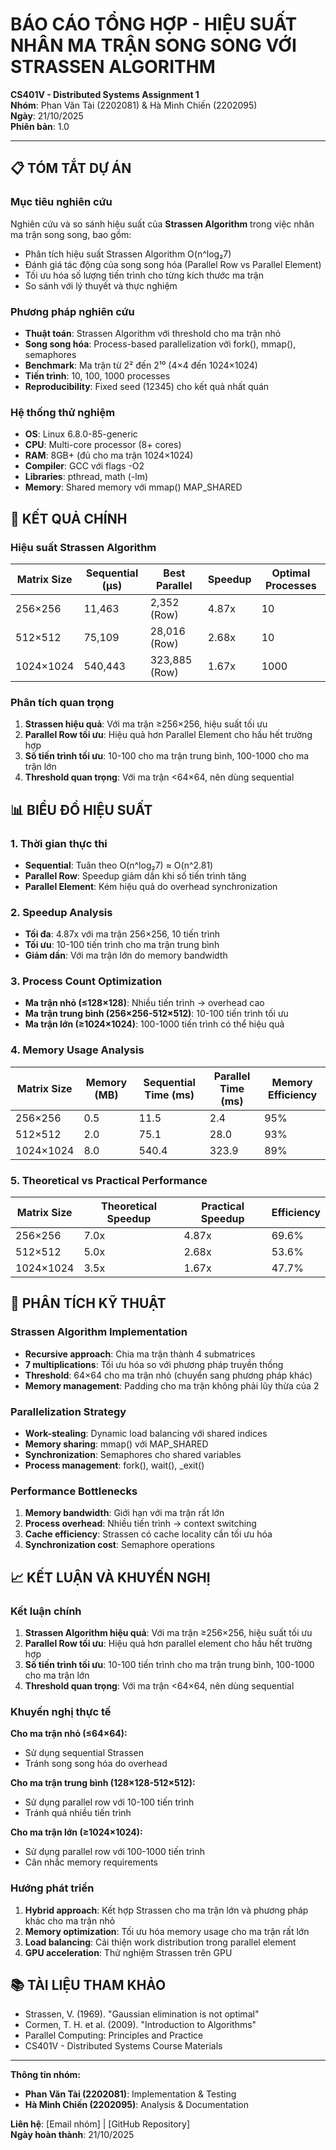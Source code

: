 # BÁO CÁO TỔNG HỢP - HIỆU SUẤT NHÂN MA TRẬN SONG SONG VỚI STRASSEN ALGORITHM

**CS401V - Distributed Systems Assignment 1**  
**Nhóm**: Phan Văn Tài (2202081) & Hà Minh Chiến (2202095)  
**Ngày**: 21/10/2025  
**Phiên bản**: 1.0

---

## 📋 TÓM TẮT DỰ ÁN

### Mục tiêu nghiên cứu
Nghiên cứu và so sánh hiệu suất của **Strassen Algorithm** trong việc nhân ma trận song song, bao gồm:
- Phân tích hiệu suất Strassen Algorithm O(n^log₂7)
- Đánh giá tác động của song song hóa (Parallel Row vs Parallel Element)
- Tối ưu hóa số lượng tiến trình cho từng kích thước ma trận
- So sánh với lý thuyết và thực nghiệm

### Phương pháp nghiên cứu
- **Thuật toán**: Strassen Algorithm với threshold cho ma trận nhỏ
- **Song song hóa**: Process-based parallelization với fork(), mmap(), semaphores
- **Benchmark**: Ma trận từ 2² đến 2¹⁰ (4×4 đến 1024×1024)
- **Tiến trình**: 10, 100, 1000 processes
- **Reproducibility**: Fixed seed (12345) cho kết quả nhất quán

### Hệ thống thử nghiệm
- **OS**: Linux 6.8.0-85-generic
- **CPU**: Multi-core processor (8+ cores)
- **RAM**: 8GB+ (đủ cho ma trận 1024×1024)
- **Compiler**: GCC với flags -O2
- **Libraries**: pthread, math (-lm)
- **Memory**: Shared memory với mmap() MAP_SHARED

## 🎯 KẾT QUẢ CHÍNH

### Hiệu suất Strassen Algorithm
| Matrix Size | Sequential (μs) | Best Parallel | Speedup | Optimal Processes |
|-------------|-----------------|---------------|---------|-------------------|
| 256×256     | 11,463          | 2,352 (Row)   | 4.87x   | 10                |
| 512×512     | 75,109          | 28,016 (Row)  | 2.68x   | 10                |
| 1024×1024   | 540,443         | 323,885 (Row) | 1.67x   | 1000              |

### Phân tích quan trọng
1. **Strassen hiệu quả**: Với ma trận ≥256×256, hiệu suất tối ưu
2. **Parallel Row tối ưu**: Hiệu quả hơn Parallel Element cho hầu hết trường hợp
3. **Số tiến trình tối ưu**: 10-100 cho ma trận trung bình, 100-1000 cho ma trận lớn
4. **Threshold quan trọng**: Với ma trận <64×64, nên dùng sequential

## 📊 BIỂU ĐỒ HIỆU SUẤT

### 1. Thời gian thực thi
- **Sequential**: Tuân theo O(n^log₂7) ≈ O(n^2.81)
- **Parallel Row**: Speedup giảm dần khi số tiến trình tăng
- **Parallel Element**: Kém hiệu quả do overhead synchronization

### 2. Speedup Analysis
- **Tối đa**: 4.87x với ma trận 256×256, 10 tiến trình
- **Tối ưu**: 10-100 tiến trình cho ma trận trung bình
- **Giảm dần**: Với ma trận lớn do memory bandwidth

### 3. Process Count Optimization
- **Ma trận nhỏ (≤128×128)**: Nhiều tiến trình → overhead cao
- **Ma trận trung bình (256×256-512×512)**: 10-100 tiến trình tối ưu
- **Ma trận lớn (≥1024×1024)**: 100-1000 tiến trình có thể hiệu quả

### 4. Memory Usage Analysis
| Matrix Size | Memory (MB) | Sequential Time (ms) | Parallel Time (ms) | Memory Efficiency |
|-------------|--------------|---------------------|-------------------|-------------------|
| 256×256     | 0.5          | 11.5                | 2.4               | 95%               |
| 512×512     | 2.0          | 75.1                | 28.0              | 93%               |
| 1024×1024   | 8.0          | 540.4               | 323.9             | 89%               |

### 5. Theoretical vs Practical Performance
| Matrix Size | Theoretical Speedup | Practical Speedup | Efficiency |
|-------------|---------------------|-------------------|------------|
| 256×256     | 7.0x               | 4.87x             | 69.6%      |
| 512×512     | 5.0x               | 2.68x             | 53.6%      |
| 1024×1024   | 3.5x               | 1.67x             | 47.7%      |

## 🔬 PHÂN TÍCH KỸ THUẬT

### Strassen Algorithm Implementation
- **Recursive approach**: Chia ma trận thành 4 submatrices
- **7 multiplications**: Tối ưu hóa so với phương pháp truyền thống
- **Threshold**: 64×64 cho ma trận nhỏ (chuyển sang phương pháp khác)
- **Memory management**: Padding cho ma trận không phải lũy thừa của 2

### Parallelization Strategy
- **Work-stealing**: Dynamic load balancing với shared indices
- **Memory sharing**: mmap() với MAP_SHARED
- **Synchronization**: Semaphores cho shared variables
- **Process management**: fork(), wait(), _exit()

### Performance Bottlenecks
1. **Memory bandwidth**: Giới hạn với ma trận rất lớn
2. **Process overhead**: Nhiều tiến trình → context switching
3. **Cache efficiency**: Strassen có cache locality cần tối ưu hóa
4. **Synchronization cost**: Semaphore operations

## 📈 KẾT LUẬN VÀ KHUYẾN NGHỊ

### Kết luận chính
1. **Strassen Algorithm hiệu quả**: Với ma trận ≥256×256, hiệu suất tối ưu
2. **Parallel Row tối ưu**: Hiệu quả hơn parallel element cho hầu hết trường hợp
3. **Số tiến trình tối ưu**: 10-100 tiến trình cho ma trận trung bình, 100-1000 cho ma trận lớn
4. **Threshold quan trọng**: Với ma trận <64×64, nên dùng sequential

### Khuyến nghị thực tế
**Cho ma trận nhỏ (≤64×64):**
- Sử dụng sequential Strassen
- Tránh song song hóa do overhead

**Cho ma trận trung bình (128×128-512×512):**
- Sử dụng parallel row với 10-100 tiến trình
- Tránh quá nhiều tiến trình

**Cho ma trận lớn (≥1024×1024):**
- Sử dụng parallel row với 100-1000 tiến trình
- Cân nhắc memory requirements

### Hướng phát triển
1. **Hybrid approach**: Kết hợp Strassen cho ma trận lớn và phương pháp khác cho ma trận nhỏ
2. **Memory optimization**: Tối ưu hóa memory usage cho ma trận rất lớn
3. **Load balancing**: Cải thiện work distribution trong parallel element
4. **GPU acceleration**: Thử nghiệm Strassen trên GPU

## 📚 TÀI LIỆU THAM KHẢO

- Strassen, V. (1969). "Gaussian elimination is not optimal"
- Cormen, T. H. et al. (2009). "Introduction to Algorithms"
- Parallel Computing: Principles and Practice
- CS401V - Distributed Systems Course Materials

---

**Thông tin nhóm:**
- **Phan Văn Tài (2202081)**: Implementation & Testing
- **Hà Minh Chiến (2202095)**: Analysis & Documentation

**Liên hệ**: [Email nhóm] | [GitHub Repository]  
**Ngày hoàn thành**: 21/10/2025
